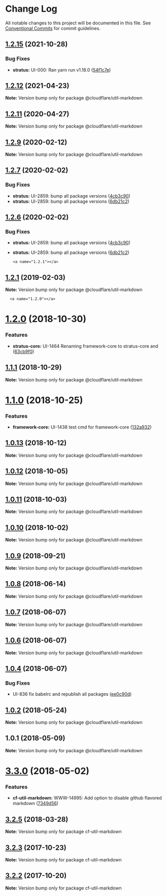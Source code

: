 # Change Log

All notable changes to this project will be documented in this file.
See [Conventional Commits](https://conventionalcommits.org) for commit guidelines.

## [1.2.15](http://stash.cfops.it:7999/fe/stratus/compare/@cloudflare/util-markdown@1.2.12...@cloudflare/util-markdown@1.2.15) (2021-10-28)


### Bug Fixes

* **stratus:** UI-000: Ran yarn run v1.18.0 ([54f1c7e](http://stash.cfops.it:7999/fe/stratus/commits/54f1c7e))





## [1.2.12](http://stash.cfops.it:7999/fe/stratus/compare/@cloudflare/util-markdown@1.2.11...@cloudflare/util-markdown@1.2.12) (2021-04-23)

**Note:** Version bump only for package @cloudflare/util-markdown





## [1.2.11](http://stash.cfops.it:7999/fe/stratus/compare/@cloudflare/util-markdown@1.2.9...@cloudflare/util-markdown@1.2.11) (2020-04-27)

**Note:** Version bump only for package @cloudflare/util-markdown





## [1.2.9](http://stash.cfops.it:7999/fe/stratus/compare/@cloudflare/util-markdown@1.2.7...@cloudflare/util-markdown@1.2.9) (2020-02-12)

**Note:** Version bump only for package @cloudflare/util-markdown





## [1.2.7](http://stash.cfops.it:7999/fe/stratus/compare/@cloudflare/util-markdown@1.2.1...@cloudflare/util-markdown@1.2.7) (2020-02-02)


### Bug Fixes

* **stratus:** UI-2859: bump all package versions ([4cb3c90](http://stash.cfops.it:7999/fe/stratus/commits/4cb3c90))
* **stratus:** UI-2859: bump all package versions ([6db21c2](http://stash.cfops.it:7999/fe/stratus/commits/6db21c2))





## [1.2.6](http://stash.cfops.it:7999/fe/stratus/compare/@cloudflare/util-markdown@1.2.1...@cloudflare/util-markdown@1.2.6) (2020-02-02)


### Bug Fixes

* **stratus:** UI-2859: bump all package versions ([4cb3c90](http://stash.cfops.it:7999/fe/stratus/commits/4cb3c90))
* **stratus:** UI-2859: bump all package versions ([6db21c2](http://stash.cfops.it:7999/fe/stratus/commits/6db21c2))





      <a name="1.2.1"></a>
## [1.2.1](http://stash.cfops.it:7999/fe/stratus/compare/@cloudflare/util-markdown@1.2.0...@cloudflare/util-markdown@1.2.1) (2019-02-03)




**Note:** Version bump only for package @cloudflare/util-markdown

      <a name="1.2.0"></a>
# [1.2.0](http://stash.cfops.it:7999/fe/stratus/compare/@cloudflare/util-markdown@1.1.1...@cloudflare/util-markdown@1.2.0) (2018-10-30)


### Features

* **stratus-core:** UI-1464 Renaming framework-core to stratus-core and ([63cb9f0](http://stash.cfops.it:7999/fe/stratus/commits/63cb9f0))




    <a name="1.1.1"></a>
## [1.1.1](http://stash.cfops.it:7999/fe/stratus/compare/@cloudflare/util-markdown@1.1.0...@cloudflare/util-markdown@1.1.1) (2018-10-29)




**Note:** Version bump only for package @cloudflare/util-markdown

  <a name="1.1.0"></a>
# [1.1.0](http://stash.cfops.it:7999/fe/stratus/compare/@cloudflare/util-markdown@1.0.13...@cloudflare/util-markdown@1.1.0) (2018-10-25)


### Features

* **framework-core:** UI-1438 test cmd for framework-core ([132a932](http://stash.cfops.it:7999/fe/stratus/commits/132a932))




<a name="1.0.13"></a>
## [1.0.13](http://stash.cfops.it:7999/fe/stratus/compare/@cloudflare/util-markdown@1.0.12...@cloudflare/util-markdown@1.0.13) (2018-10-12)




**Note:** Version bump only for package @cloudflare/util-markdown

<a name="1.0.12"></a>

## [1.0.12](http://stash.cfops.it:7999/fe/stratus/compare/@cloudflare/util-markdown@1.0.11...@cloudflare/util-markdown@1.0.12) (2018-10-05)

**Note:** Version bump only for package @cloudflare/util-markdown

<a name="1.0.11"></a>

## [1.0.11](http://stash.cfops.it:7999/fe/stratus/compare/@cloudflare/util-markdown@1.0.10...@cloudflare/util-markdown@1.0.11) (2018-10-03)

**Note:** Version bump only for package @cloudflare/util-markdown

<a name="1.0.10"></a>

## [1.0.10](http://stash.cfops.it:7999/fe/stratus/compare/@cloudflare/util-markdown@1.0.9...@cloudflare/util-markdown@1.0.10) (2018-10-02)

**Note:** Version bump only for package @cloudflare/util-markdown

<a name="1.0.9"></a>

## [1.0.9](http://stash.cfops.it:7999/fe/stratus/compare/@cloudflare/util-markdown@1.0.8...@cloudflare/util-markdown@1.0.9) (2018-09-21)

**Note:** Version bump only for package @cloudflare/util-markdown

<a name="1.0.8"></a>

## [1.0.8](http://stash.cfops.it:7999/fe/stratus/compare/@cloudflare/util-markdown@1.0.7...@cloudflare/util-markdown@1.0.8) (2018-06-14)

**Note:** Version bump only for package @cloudflare/util-markdown

<a name="1.0.7"></a>

## [1.0.7](http://stash.cfops.it:7999/fe/stratus/compare/@cloudflare/util-markdown@1.0.4...@cloudflare/util-markdown@1.0.7) (2018-06-07)

**Note:** Version bump only for package @cloudflare/util-markdown

<a name="1.0.6"></a>

## [1.0.6](http://stash.cfops.it:7999/fe/stratus/compare/@cloudflare/util-markdown@1.0.4...@cloudflare/util-markdown@1.0.6) (2018-06-07)

**Note:** Version bump only for package @cloudflare/util-markdown

<a name="1.0.4"></a>

## [1.0.4](http://stash.cfops.it:7999/fe/stratus/compare/@cloudflare/util-markdown@1.0.2...@cloudflare/util-markdown@1.0.4) (2018-06-07)

### Bug Fixes

* UI-836 fix babelrc and republish all packages
([ee0c90d](http://stash.cfops.it:7999/fe/stratus/commits/ee0c90d))

<a name="1.0.2"></a>

## [1.0.2](http://stash.cfops.it:7999/www/cf-ux/compare/@cloudflare/util-markdown@1.0.1...@cloudflare/util-markdown@1.0.2) (2018-05-24)

**Note:** Version bump only for package @cloudflare/util-markdown

<a name="1.0.1"></a>

## 1.0.1 (2018-05-09)

**Note:** Version bump only for package @cloudflare/util-markdown

<a name="3.3.0"></a>

# [3.3.0](http://stash.cfops.it:7999/www/cf-ux/compare/cf-util-markdown@3.2.5...cf-util-markdown@3.3.0) (2018-05-02)

### Features

* **cf-util-markdown:** WWW-14995: Add option to disable github flavored
markdown ([7349d56](http://stash.cfops.it:7999/www/cf-ux/commits/7349d56))

<a name="3.2.5"></a>

## [3.2.5](http://stash.cfops.it:7999/www/cf-ux/compare/cf-util-markdown@3.2.3...cf-util-markdown@3.2.5) (2018-03-28)

**Note:** Version bump only for package cf-util-markdown

<a name="3.2.3"></a>

## [3.2.3](http://stash.cfops.it:7999/www/cf-ux/compare/cf-util-markdown@3.2.2...cf-util-markdown@3.2.3) (2017-10-23)

**Note:** Version bump only for package cf-util-markdown

<a name="3.2.2"></a>

## [3.2.2](http://stash.cfops.it:7999/www/cf-ux/compare/cf-util-markdown@3.2.1...cf-util-markdown@3.2.2) (2017-10-20)

**Note:** Version bump only for package cf-util-markdown
